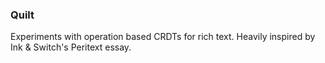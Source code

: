 ### Quilt

Experiments with operation based CRDTs for rich text. Heavily inspired by Ink & Switch's Peritext essay.
